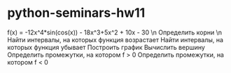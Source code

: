 # python-seminars-hw11
f(x) = -12x^4*sin(cos(x)) - 18x^3+5x^2 + 10x - 30 \n
Определить корни \n
Найти интервалы, на которых функция возрастает
Найти интервалы, на которых функция убывает
Построить график
Вычислить вершину
Определить промежутки, на котором f > 0
Определить промежутки, на котором f < 0
